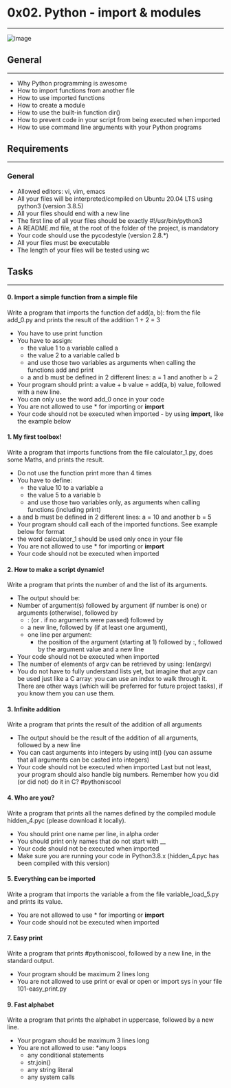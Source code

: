 # 0x02. Python - import & modules
***

![image](https://user-images.githubusercontent.com/98331961/169902735-971faa15-0ff6-4eae-aa1d-7eee6ad44c14.png)

## General
***
* Why Python programming is awesome
* How to import functions from another file
* How to use imported functions
* How to create a module
* How to use the built-in function dir()
* How to prevent code in your script from being executed when imported
* How to use command line arguments with your Python programs

## Requirements
***
### General
* Allowed editors: vi, vim, emacs
* All your files will be interpreted/compiled on Ubuntu 20.04 LTS using python3 (version 3.8.5)
* All your files should end with a new line
* The first line of all your files should be exactly #!/usr/bin/python3
* A README.md file, at the root of the folder of the project, is mandatory
* Your code should use the pycodestyle (version 2.8.*)
* All your files must be executable
* The length of your files will be tested using wc

## Tasks
***

#### 0. Import a simple function from a simple file
Write a program that imports the function def add(a, b): from the file add_0.py and prints the result of the addition 1 + 2 = 3
* You have to use print function
* You have to assign:
  * the value 1 to a variable called a
  * the value 2 to a variable called b
  * and use those two variables as arguments when calling the functions add and print
  * a and b must be defined in 2 different lines: a = 1 and another b = 2
* Your program should print: a value + b value = add(a, b) value, followed with a new line.
* You can only use the word add_0 once in your code
* You are not allowed to use * for importing or __import__
* Your code should not be executed when imported - by using __import__, like the example below

#### 1. My first toolbox!
Write a program that imports functions from the file calculator_1.py, does some Maths, and prints the result.
* Do not use the function print more than 4 times
* You have to define:
  * the value 10 to a variable a
  * the value 5 to a variable b
  * and use those two variables only, as arguments when calling functions (including print)
* a and b must be defined in 2 different lines: a = 10 and another b = 5
* Your program should call each of the imported functions. See example below for format
* the word calculator_1 should be used only once in your file
* You are not allowed to use * for importing or __import__
* Your code should not be executed when imported

 #### 2. How to make a script dynamic!
 Write a program that prints the number of and the list of its arguments.
* The output should be:
* Number of argument(s) followed by argument (if number is one) or arguments (otherwise), followed by
  * : (or . if no arguments were passed) followed by
  * a new line, followed by (if at least one argument),
  * one line per argument:
    * the position of the argument (starting at 1) followed by :, followed by the argument value and a new line
* Your code should not be executed when imported
* The number of elements of argv can be retrieved by using: len(argv)
* You do not have to fully understand lists yet, but imagine that argv can be used just like a C array: you can use an index to walk through it. There are other ways (which will be preferred for future project tasks), if you know them you can use them.

#### 3. Infinite addition
Write a program that prints the result of the addition of all arguments
* The output should be the result of the addition of all arguments, followed by a new line
* You can cast arguments into integers by using int() (you can assume that all arguments can be casted into integers)
* Your code should not be executed when imported
Last but not least, your program should also handle big numbers.
Remember how you did (or did not) do it in C? #pythoniscool
 
#### 4. Who are you?
Write a program that prints all the names defined by the compiled module hidden_4.pyc (please download it locally).
* You should print one name per line, in alpha order
* You should print only names that do not start with __
* Your code should not be executed when imported
* Make sure you are running your code in Python3.8.x (hidden_4.pyc has been compiled with this version)

#### 5. Everything can be imported
Write a program that imports the variable a from the file variable_load_5.py and prints its value.
* You are not allowed to use * for importing or __import__
* Your code should not be executed when imported

#### 7. Easy print
Write a program that prints #pythoniscool, followed by a new line, in the standard output.
* Your program should be maximum 2 lines long
* You are not allowed to use print or eval or open or import sys in your file 101-easy_print.py

#### 9. Fast alphabet
Write a program that prints the alphabet in uppercase, followed by a new line.
* Your program should be maximum 3 lines long
* You are not allowed to use:
  *any loops
  * any conditional statements
  * str.join()
  * any string literal
  * any system calls
